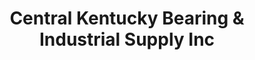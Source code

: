 ---
title: "Central Kentucky Bearing & Industrial Supply Inc"
url: /elizabethtown/central-kentucky-bearing-und-industrial-supply-inc/
shop: Baustoffe
---